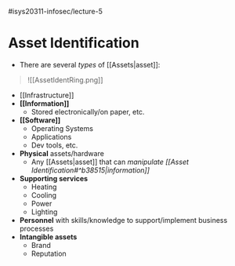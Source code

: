 #isys20311-infosec/lecture-5 
# Asset Identification

- There are several *types* of [[Assets|asset]]:
>![[AssetIdentRing.png]]

- [[Infrastructure]]
- **[[Information]]**
	- Stored electronically/on paper, etc.
- **[[Software]]**
	- Operating Systems
	- Applications
	- Dev tools, etc.
- **Physical** assets/hardware
	- Any [[Assets|asset]] that can *manipulate [[Asset Identification#^b38515|information]]*
- **Supporting services**
	- Heating
	- Cooling
	- Power
	- Lighting
- **Personnel** with skills/knowledge to support/implement business processes
- **Intangible assets**
	- Brand
	- Reputation